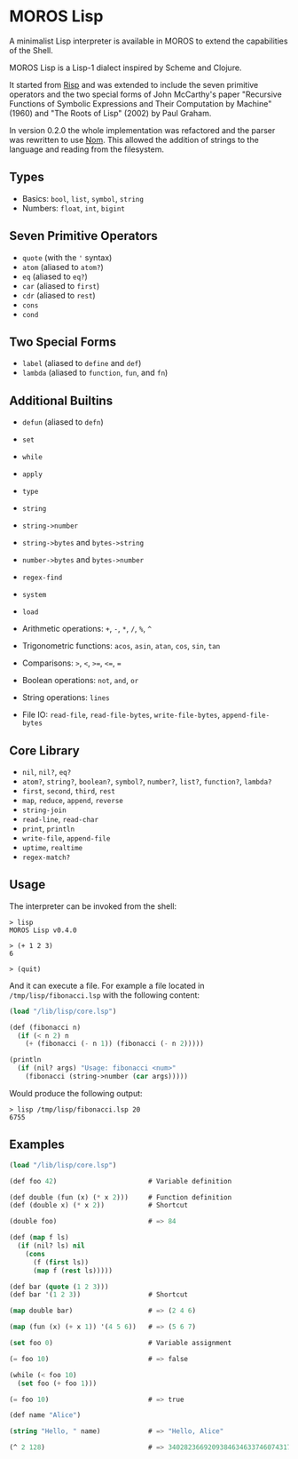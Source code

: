 # MOROS Lisp

A minimalist Lisp interpreter is available in MOROS to extend the capabilities
of the Shell.

MOROS Lisp is a Lisp-1 dialect inspired by Scheme and Clojure.

It started from [Risp](https://github.com/stopachka/risp) and was extended to
include the seven primitive operators and the two special forms of John
McCarthy's paper "Recursive Functions of Symbolic Expressions and Their
Computation by Machine" (1960) and "The Roots of Lisp" (2002) by Paul Graham.

In version 0.2.0 the whole implementation was refactored and the parser was
rewritten to use [Nom](https://github.com/Geal/nom). This allowed the addition
of strings to the language and reading from the filesystem.


## Types
- Basics: `bool`, `list`, `symbol`, `string`
- Numbers: `float`, `int`, `bigint`

## Seven Primitive Operators
- `quote` (with the `'` syntax)
- `atom` (aliased to `atom?`)
- `eq` (aliased to `eq?`)
- `car` (aliased to `first`)
- `cdr` (aliased to `rest`)
- `cons`
- `cond`

## Two Special Forms
- `label` (aliased to `define` and `def`)
- `lambda` (aliased to `function`, `fun`, and `fn`)

## Additional Builtins
- `defun` (aliased to `defn`)
- `set`
- `while`
- `apply`
- `type`
- `string`
- `string->number`
- `string->bytes` and `bytes->string`
- `number->bytes` and `bytes->number`
- `regex-find`
- `system`
- `load`

- Arithmetic operations: `+`, `-`, `*`, `/`, `%`, `^`
- Trigonometric functions: `acos`, `asin`, `atan`, `cos`, `sin`, `tan`
- Comparisons: `>`, `<`, `>=`, `<=`, `=`
- Boolean operations: `not`, `and`, `or`
- String operations: `lines`
- File IO: `read-file`, `read-file-bytes`, `write-file-bytes`, `append-file-bytes`

## Core Library
- `nil`, `nil?`, `eq?`
- `atom?`, `string?`, `boolean?`, `symbol?`, `number?`, `list?`, `function?`, `lambda?`
- `first`, `second`, `third`, `rest`
- `map`, `reduce`, `append`, `reverse`
- `string-join`
- `read-line`, `read-char`
- `print`, `println`
- `write-file`, `append-file`
- `uptime`, `realtime`
- `regex-match?`

## Usage

The interpreter can be invoked from the shell:

```
> lisp
MOROS Lisp v0.4.0

> (+ 1 2 3)
6

> (quit)
```

And it can execute a file. For example a file located in `/tmp/lisp/fibonacci.lsp`
with the following content:

```lisp
(load "/lib/lisp/core.lsp")

(def (fibonacci n)
  (if (< n 2) n
    (+ (fibonacci (- n 1)) (fibonacci (- n 2)))))

(println
  (if (nil? args) "Usage: fibonacci <num>"
    (fibonacci (string->number (car args)))))
```

Would produce the following output:

```
> lisp /tmp/lisp/fibonacci.lsp 20
6755
```

## Examples

```lisp
(load "/lib/lisp/core.lsp")

(def foo 42)                       # Variable definition

(def double (fun (x) (* x 2)))     # Function definition
(def (double x) (* x 2))           # Shortcut

(double foo)                       # => 84

(def (map f ls)
  (if (nil? ls) nil
    (cons
      (f (first ls))
      (map f (rest ls)))))

(def bar (quote (1 2 3)))
(def bar '(1 2 3))                 # Shortcut

(map double bar)                   # => (2 4 6)

(map (fun (x) (+ x 1)) '(4 5 6))   # => (5 6 7)

(set foo 0)                        # Variable assignment

(= foo 10)                         # => false

(while (< foo 10)
  (set foo (+ foo 1)))

(= foo 10)                         # => true

(def name "Alice")

(string "Hello, " name)            # => "Hello, Alice"

(^ 2 128)                          # => 340282366920938463463374607431768211456
```
